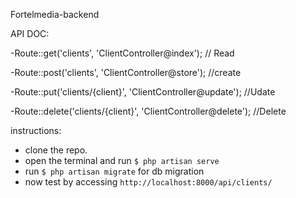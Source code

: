 Fortelmedia-backend

API DOC: 

-Route::get('clients', 'ClientController@index');    // Read

-Route::post('clients', 'ClientController@store'); //create

-Route::put('clients/{client}', 'ClientController@update'); //Udate

-Route::delete('clients/{client}', 'ClientController@delete'); //Delete

instructions:
- clone the repo.
- open the terminal and run `$ php artisan serve`
- run `$ php artisan migrate` for db migration
- now test by accessing  `http://localhost:8000/api/clients/`
